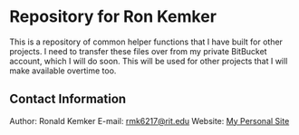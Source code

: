 # Repository for Ron Kemker
This is a repository of common helper functions that I have built for other projects.  I need to transfer these files over from my private BitBucket account, which I will do soon.  This will be used for other projects that I will make available overtime too.

## Contact Information
Author: Ronald Kemker
E-mail: rmk6217@rit.edu
Website:  [My Personal Site](http://www.cis.rit.edu/~rmk6217/ "Ronald Kemker's Homepage")






